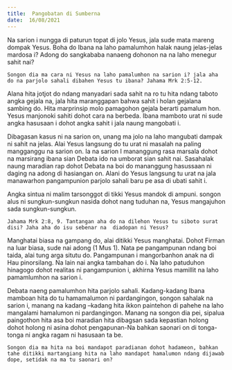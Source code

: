 ```yaml
---
title:  Pangobatan di Sumberna
date:  16/08/2021
---
```


Na sarion i nungga di paturun topat di jolo Yesus, jala sude mata mareng dompak Yesus. Boha do Ibana na laho pamalumhon halak naung jelas-jelas mardosa i? Adong do sangkababa nanaeng dohonon na na laho menegur sahit nai?

`Songon dia ma cara ni Yesus na laho pamalumhon na sarion i? jala aha do na parjolo sahali dibahen Yesus tu ibana? Jahama Mrk 2:5-12.`

Alana hita jotjot do ndang manyadari sada sahit na ro tu hita ndang taboto angka gejala na, jala hita maranggapan bahwa sahit i holan gejalana sambing do. Hita marprinsip molo pamagohon gejala berarti pamalum hon. Yesus manjonoki sahiti dohot cara na berbeda. Ibana mamboto urat ni sude angka hasusaan i dohot angka sahit i jala naung mangobati i.

Dibagasan kasus ni na sarion on, unang ma jolo na laho mangubati dampak ni sahit na jelas. Alai Yesus langsung do tu urat ni masalah na paling mangganggu na sarion on. Ia na sarion I mananggung rasa marsala dohot na marsirang ibana sian Debata ido na umborat sian sahit nai. Sasahalak naung maradian rap dohot Debata na boi do mananggung hasussaan ni daging na adong di hasiangan on. Alani do Yesus langsung tu urat na jala manawarhon pangampunion parjolo sahali baru pe asa di ubati sahit i.

Angka sintua ni malim tarsonggot di tikki Yesus mandok di ampuni. songon alus ni sungkun-sungkun nasida dohot nang tuduhan na, Yesus mangajuhon sada sungkun-sungkun.

`Jahama Mrk 2:8, 9. Tantangan aha do na dilehon Yesus tu siboto surat disi? Jaha aha do isu sebenar na  diadopan ni Yesus?`

Manghatai biasa na gampang do, alai ditikki Yesus manghatai. Dohot Firman na luar biasa, sude nai adong (1 Mus 1). Nata pe pangampunan ndang boi taida, alai tung arga situtu do. Pangampunan i mangorbanhon anak na di Hau pinorsilang. Na lain nai angka tambahan do i. Na laho patuduhon hinagogo dohot realitas ni pangampunion i, akhirna Yesus mamillit na laho pamamlumhon na sarion i.

Debata naeng pamalumhon hita parjolo sahali. Kadang-kadang Ibana mamboan hita do tu hamamalumon ni pardangingon, songon sahalak na sarion i, manang na kadang –kadang hita ikkon paintehon di pahehe na laho mangalami hamalumon ni pardangingon. Manang na songon dia pei, sipalua paingothon hita asa boi maradian hita dibagsan sada kepastian holong dohot holong ni asina dohot pengapunan-Na bahkan saonari on di tonga-tonga ni angka ragam ni hasusaan ta be.

`Songon dia ma hita na boi mandapot paradianan dohot hadameon, bahkan tahe ditikki martangiang hita na laho mandapot hamalumon ndang dijawab dope, setidak na ma tu saonari on?`